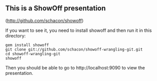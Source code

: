 ## This is a ShowOff presentation ##
(http://github.com/schacon/showoff) 

If you want to see it, you need to install showoff and then run
it in this directory:

	gem install showoff
	git clone git://github.com/schacon/showoff-wrangling-git.git
	cd showoff-wrangling-git
	showoff

Then you should be able to go to http://localhost:9090 to view the
presentation.
